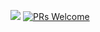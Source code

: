 <a href="https://postgresql.org"><img src="https://img.shields.io/badge/Powered%20by-PostgreSQL-blue.svg"/></a>
[![PRs Welcome](https://img.shields.io/badge/PRs-welcome-brightgreen.svg?style=flat-square)](http://makeapullrequest.com)
